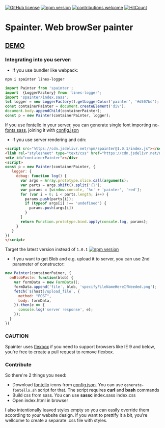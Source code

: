 [![GitHub license](https://img.shields.io/badge/license-MIT-blue.svg)](https://github.com/deathangel908/lines-logger/blob/master/LICENSE) [![npm version](https://img.shields.io/npm/v/spainter.svg)](https://www.npmjs.com/package/spainter) [![contributions welcome](https://img.shields.io/badge/contributions-welcome-brightgreen.svg?style=flat)](https://github.com/akoidan/spainter/issues/new) [![HitCount](http://hits.dwyl.io/akoidan/spainter.svg)](http://hits.dwyl.io/akoidan/spainter)

# Spainter. Web browSer painter

## [DEMO](http://spainter.pychat.org/)

### Integrating into you server:

 - If you use bundler like webpack:

```bash
npm i spainter lines-logger
```

```javascript
import Painter from 'spainter';
import  {LoggerFactory} from 'lines-logger';
import 'spainter/index.sass';
let logger = new LoggerFactory().getLoggerColor('painter', '#d507bd');
const containerPainter = document.createElement('div');
document.body.appendChild(containerPainter);
const p = new Painter(containerPainter, logger);
```
If you use [fontello](http://fontello.com/) in your server, you can generate single font importing [no-fonts.sass](no-fonts.sass), joining it with [config.json](config.json)

 - If you use server rendering and cdn:

```html
<script src="https://cdn.jsdelivr.net/npm/spainter@1.0.1/index.js"></script>
<link rel="stylesheet" type="text/css" href="https://cdn.jsdelivr.net/npm/spainter@1.0.1/index.css"/>
<div id="containerPainter"></div>
<script>
const p = new Painter(containerPainter, {
   logger: {
     debug: function log() {
       var args = Array.prototype.slice.call(arguments);
       var parts = args.shift().split('{}');
       var params = [window.console, '%c' + 'painter', 'red'];
       for (var i = 0; i < parts.length; i++) {
         params.push(parts[i]);
         if (typeof args[i] !== 'undefined') {
           params.push(args[i])
         }
       }
       return Function.prototype.bind.apply(console.log, params);
     }
   }
})
</script>
```
Target the latest version instead of `1.0.1` [![npm version](https://img.shields.io/npm/v/spainter.svg)](https://www.npmjs.com/package/spainter)

- If you want to get Blob and e.g. upload it to server, you can use 2nd parameter of constructor:

```javascript
new Painter(containerPainer, {
  onBlobPaste: function(blob) {
    var formData = new FormData();
    formData.append('file', blob, 'specifyFileNameHereIfNeeded.png');
    fetch(`${host}/upload_file`, {
      method: "POST",
      body: formData,
    }).then(e => {
      console.log('server response', e);
    });
  }
})
```

### CAUTION

Spainter uses [flexbox](https://caniuse.com/#feat=flexbox) if you need to support browsers like IE 9 and below, you're free to create a pull request to remove flexbox.

### Contribute
So there're 2 things you need:
 - Download [fontello](http://fontello.com/) icons from [config.json](config.json). You can use `generate-fontello.sh` script for that. The script requires **curl** and **bash** commands
 - Build css from sass. You can use **sassc** index.sass index.css
 - Open index.html in browser

I also intentionally leaved styles empty so you can easily override them according to your website design. If you want to prettify it a bit, you're wellcome to create a separate .css file with styles.
